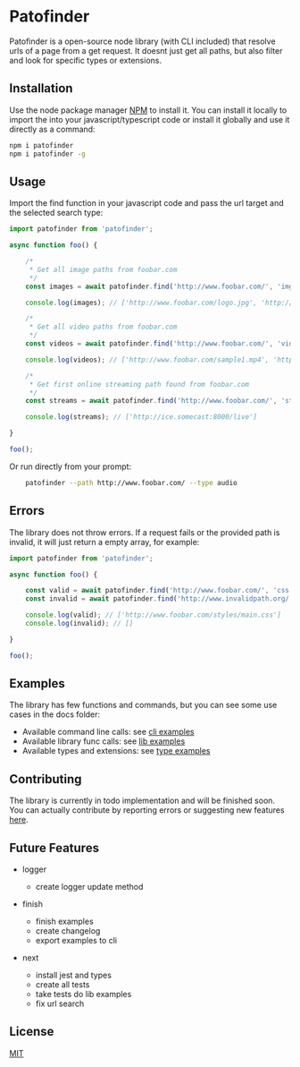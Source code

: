 # Patofinder

Patofinder is a open-source node library (with CLI included) that resolve urls of a page from a get request. It doesnt just get all paths, but also filter and look for specific types or extensions.

## Installation

Use the node package manager [NPM](https://www.npmjs.com/package/patofinder) to install it. You can install it locally to import the  into your javascript/typescript code or install it globally and use it directly as a command:

``` bash
npm i patofinder
npm i patofinder -g 
```

## Usage

Import the find function in your javascript code and pass the url target and the selected search type:

``` javascript
import patofinder from 'patofinder';

async function foo() {

    /*
     * Get all image paths from foobar.com
     */
    const images = await patofinder.find('http://www.foobar.com/', 'img');

    console.log(images); // ['http://www.foobar.com/logo.jpg', 'http://www.foobar.com/sample.png']

    /*
     * Get all video paths from foobar.com
     */
    const videos = await patofinder.find('http://www.foobar.com/', 'video');

    console.log(videos); // ['http://www.foobar.com/sample1.mp4', 'http://www.foobar.com/sample2.wmv']

    /*
     * Get first online streaming path found from foobar.com
     */
    const streams = await patofinder.find('http://www.foobar.com/', 'stream');

    console.log(streams); // ['http://ice.somecast:8000/live']

}

foo();
```

Or run directly from your prompt:

``` bash
    patofinder --path http://www.foobar.com/ --type audio
```

## Errors

The library does not throw errors. If a request fails or the provided path is invalid, it will just return a empty array, for example:

``` javascript
import patofinder from 'patofinder';

async function foo() {

    const valid = await patofinder.find('http://www.foobar.com/', 'css');
    const invalid = await patofinder.find('http://www.invalidpath.org/', 'php');

    console.log(valid); // ['http://www.foobar.com/styles/main.css']
    console.log(invalid); // []

}

foo();
```

## Examples

The library has few functions and commands, but you can see some use cases in the docs folder:

* Available command line calls: see [cli examples](https://github.com/notelho/patofinder/blob/master/docs/example-cli.md)
* Available library func calls: see [lib examples](https://github.com/notelho/patofinder/blob/master/docs/example-lib.md)
* Available types and extensions: see [type examples](https://github.com/notelho/patofinder/blob/master/docs/example-search.md)

## Contributing

The library is currently in todo implementation and will be finished soon. You can actually contribute by reporting errors or suggesting new features [here](https://github.com/notelho/patofinder/issues).

## Future Features

* logger
    - create logger update method

* finish
    - finish examples
    - create changelog
    - export examples to cli

* next
    - install jest and types
    - create all tests
    - take tests do lib examples
    - fix url search

## License

[MIT](https://github.com/notelho/patofinder/blob/master/LICENSE)
